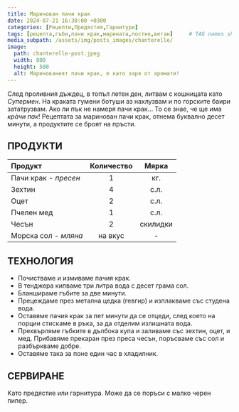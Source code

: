 ```yaml
---
title: Маринован пачи крак
date: 2024-07-21 16:30:00 +0300
categories: [Рецепти,Предястия,Гарнитури]
tags: [рецепта,гъби,пачи крак,марината,постно,веган]     # TAG names should always be lowercase
media_subpath: /assets/img/posts_images/chanterelle/
image:
  path: chanterelle-post.jpeg
  width: 800
  height: 500
  alt: Маринованият пачи крак, е като заря от аромати!
---
```


След проливния дъждец, в топъл летен ден, литвам с кошницата като *Супермен*. На краката гумени ботуши аз нахлузвам и по горските баири зататрузвам. Ако ли пък не намеря пачи крак... То се знае, че ще има *крàчи пак*! Рецептата за маринован пачи крак, отнема буквално десет минути, а продуктите се броят на пръсти.

## **ПРОДУКТИ**

| Продукт                    |Количество  |Мярка   |
|:---------------------------|:----------:|:------:|
|Пачи крак - *пресен*        |1           |кг.     |
|Зехтин                      |4           |с.л.    |
|Оцет                        |2           |с.л.    |
|Пчелен мед                  |1           |с.л.    |
|Чесън                       |2           |скилидки|
|Морска сол - *мляна*        |на вкус     | -      |

## **ТЕХНОЛОГИЯ**

- Почистваме и измиваме пачия крак.
- В тенджера кипваме три литра вода с десет грама сол.
- Бланшираме гъбите за две минути.
- Прецеждаме през метална цедка (гевгир) и изплакваме със студена вода.
- Оставяме пачия крак за пет минути да се отцеди, след което на порции стискаме в ръка, за да отделим излишната вода.
- Прехвърляме гъбките в дълбока купа и заливаме със зехтин, оцет, и мед. Прибавяме прекаран през преса чесън, поръсваме със сол и разбъркваме добре.
- Оставяме така за поне един час в хладилник.

## **СЕРВИРАНЕ**

Като предястие или гарнитура. Може да се поръси с малко черен пипер.
